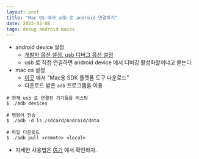 ```yaml
---
layout: post
title: "Mac OS 에서 adb 로 android 연결하기"
date: 2023-02-08
tags: debug android macos
---
```


* android device 설정
    * [개발자 옵션 설정, usb 디버그 옵션 설정](https://developer.android.com/studio/debug/dev-options?hl=ko)
    * usb 로 직접 연결하면 android device 에서 디버깅 활성화할꺼냐고 묻는다.
* mac os 설정
    * [이곳](https://developer.android.com/studio/releases/platform-tools?hl=ko) 에서 "Mac용 SDK 플랫폼 도구 다운로드"
    * 다운로드 받은 `adb` 프로그램을 이용

``` shell
# 현재 usb 로 연결된 기기들을 리스팅
$ ./adb devices

# 명령어 전송
$ ./adb -d ls /sdcard/Android/data

# 파일 다운로드
$ ./adb pull <remote> <local>
``` 

* 자세한 사용법은 [여기](https://developer.android.com/studio/command-line/adb?hl=ko#copyfiles) 에서 확인하자.